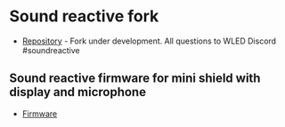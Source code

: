 # Sound reactive fork
-   [Repository](https://github.com/atuline/WLED) - Fork under development. All questions to WLED Discord #soundreactive

## Sound reactive firmware for mini shield with display and microphone
-   [Firmware](https://github.com/srg74/WLED-wemos-shield/tree/master/resources/Firmware/Sound_reactive/mini_shield)
